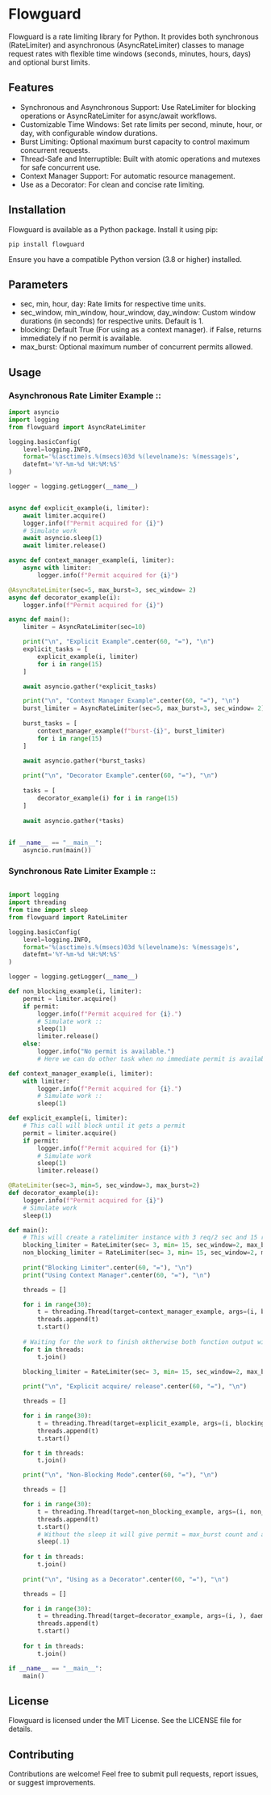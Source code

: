# Flowguard
Flowguard is a rate limiting library for Python. It provides both synchronous (RateLimiter) 
and asynchronous (AsyncRateLimiter) classes to manage request rates with flexible time windows (seconds, minutes, 
hours, days) and optional burst limits.

## Features
* Synchronous and Asynchronous Support: Use RateLimiter for blocking operations or AsyncRateLimiter for async/await workflows.
* Customizable Time Windows: Set rate limits per second, minute, hour, or day, with configurable window durations.
* Burst Limiting: Optional maximum burst capacity to control maximum concurrent requests.
* Thread-Safe and Interruptible: Built with atomic operations and mutexes for safe concurrent use.
* Context Manager Support: For automatic resource management.
* Use as a Decorator: For clean and concise rate limiting.

## Installation
Flowguard is available as a Python package. Install it using pip:

```shell
pip install flowguard
```
Ensure you have a compatible Python version (3.8 or higher) installed.

## Parameters
* sec, min, hour, day: Rate limits for respective time units.
* sec_window, min_window, hour_window, day_window: Custom window durations (in seconds) for respective units. Default is 1.
* blocking: Default True (For using as a context manager). if False, returns immediately if no permit is available.
* max_burst: Optional maximum number of concurrent permits allowed.

## Usage

### Asynchronous Rate Limiter Example :: 

```python
import asyncio
import logging
from flowguard import AsyncRateLimiter

logging.basicConfig(
    level=logging.INFO,
    format='%(asctime)s.%(msecs)03d %(levelname)s: %(message)s',
    datefmt='%Y-%m-%d %H:%M:%S'
)

logger = logging.getLogger(__name__)


async def explicit_example(i, limiter):
    await limiter.acquire()
    logger.info(f"Permit acquired for {i}")
    # Simulate work 
    await asyncio.sleep(1)
    await limiter.release()

async def context_manager_example(i, limiter):
    async with limiter:
        logger.info(f"Permit acquired for {i}")

@AsyncRateLimiter(sec=5, max_burst=3, sec_window= 2)
async def decorator_example(i):
    logger.info(f"Permit acquired for {i}")

async def main():
    limiter = AsyncRateLimiter(sec=10)

    print("\n", "Explicit Example".center(60, "="), "\n")
    explicit_tasks = [
        explicit_example(i, limiter) 
        for i in range(15)  
    ]

    await asyncio.gather(*explicit_tasks)

    print("\n", "Context Manager Example".center(60, "="), "\n")
    burst_limiter = AsyncRateLimiter(sec=5, max_burst=3, sec_window= 2)
    
    burst_tasks = [
        context_manager_example(f"burst-{i}", burst_limiter)
        for i in range(15)  
    ]
    
    await asyncio.gather(*burst_tasks)

    print("\n", "Decorator Example".center(60, "="), "\n")
    
    tasks = [
        decorator_example(i) for i in range(15)  
    ]
    
    await asyncio.gather(*tasks)
    

if __name__ == "__main__":
    asyncio.run(main())

```

### Synchronous Rate Limiter Example :: 

```python

import logging
import threading
from time import sleep
from flowguard import RateLimiter

logging.basicConfig(
    level=logging.INFO,
    format='%(asctime)s.%(msecs)03d %(levelname)s: %(message)s',
    datefmt='%Y-%m-%d %H:%M:%S'
)

logger = logging.getLogger(__name__)

def non_blocking_example(i, limiter):
    permit = limiter.acquire()
    if permit:
        logger.info(f"Permit acquired for {i}.")
        # Simulate work ::
        sleep(1)
        limiter.release()
    else:
        logger.info("No permit is available.")
        # Here we can do other task when no immediate permit is available

def context_manager_example(i, limiter):
    with limiter:
        logger.info(f"Permit acquired for {i}.")
        # Simulate work ::
        sleep(1)

def explicit_example(i, limiter):
    # This call will block until it gets a permit
    permit = limiter.acquire()
    if permit:
        logger.info(f"Permit acquired for {i}")
        # Simulate work
        sleep(1)
        limiter.release()

@RateLimiter(sec=3, min=5, sec_window=3, max_burst=2)
def decorator_example(i):
    logger.info(f"Permit acquired for {i}")
    # Simulate work
    sleep(1)

def main():
    # This will create a ratelimiter instance with 3 req/2 sec and 15 req/min with a max allowed concurrent req = 2
    blocking_limiter = RateLimiter(sec= 3, min= 15, sec_window=2, max_burst= 2)
    non_blocking_limiter = RateLimiter(sec= 3, min= 15, sec_window=2, max_burst= 2, blocking=False)
    
    print("Blocking Limiter".center(60, "="), "\n")    
    print("Using Context Manager".center(60, "="), "\n")

    threads = []

    for i in range(30):
        t = threading.Thread(target=context_manager_example, args=(i, blocking_limiter), daemon= True)
        threads.append(t)
        t.start()
    
    # Waiting for the work to finish oktherwise both function output will be mixed
    for t in threads:
        t.join()

    blocking_limiter = RateLimiter(sec= 3, min= 15, sec_window=2, max_burst= 2)
    
    print("\n", "Explicit acquire/ release".center(60, "="), "\n")

    threads = []

    for i in range(30):
        t = threading.Thread(target=explicit_example, args=(i, blocking_limiter), daemon= True)
        threads.append(t)
        t.start()

    for t in threads:
        t.join()

    print("\n", "Non-Blocking Mode".center(60, "="), "\n")

    threads = []

    for i in range(30):
        t = threading.Thread(target=non_blocking_example, args=(i, non_blocking_limiter), daemon= True)
        threads.append(t)
        t.start()
        # Without the sleep it will give permit = max_burst count and all other threads will failed to acquire any permit
        sleep(.1)
    
    for t in threads:
        t.join()
    
    print("\n", "Using as a Decorator".center(60, "="), "\n")

    threads = []

    for i in range(30):
        t = threading.Thread(target=decorator_example, args=(i, ), daemon= True)
        threads.append(t)
        t.start()
    
    for t in threads:
        t.join()

if __name__ == "__main__":
    main()


```

## License
Flowguard is licensed under the MIT License. See the LICENSE file for details.

## Contributing
Contributions are welcome! Feel free to submit pull requests, report issues, or suggest improvements.
